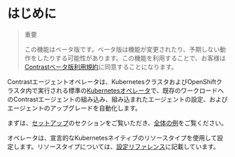﻿# はじめに
> 重要
>
> この機能はベータ版です。ベータ版は機能が変更されたり、予期しない動作をしたりする可能性があります。この機能を利用することで、お客様は[Contrastベータ版利用規約](https://docs.contrastsecurity.com/en/beta-terms-and-conditions.html "Contrast Beta Terms and Conditions")に同意することになります。

Contrastエージェントオペレータは、KubernetesクラスタおよびOpenShiftクラスタ内で実行される標準の[Kubernetesオペレータ](https://kubernetes.io/docs/concepts/extend-kubernetes/operator/)で、既存のワークロードへのContrastエージェントの組み込み、組み込まれたエージェントの設定、およびエージェントのアップグレードを自動化します。

まずは、[セットアップ](./setup/01-installation.md)のセクションをご覧いただき、[全体の例](./04-full-example.md)をご覧ください。

オペレータは、宣言的なKubernetesネイティブのリソースタイプを使用して設定します。リソースタイプについては、[設定リファレンス](./03-configuration-reference.md)に記載しています。

